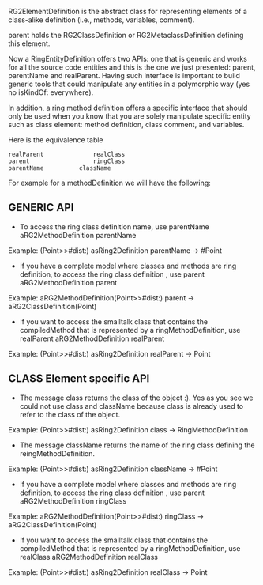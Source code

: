 RG2ElementDefinition is the abstract class for representing elements of a class-alike definition (i.e., methods, variables, comment).

parent holds the RG2ClassDefinition or RG2MetaclassDefinition defining this element.
	
	
Now a RingEntityDefinition offers two APIs: one that is generic and works for all the source code entities and this is the one we just 
presented: parent, parentName and realParent. Having such interface is important to build generic tools that could manipulate 
any entities in a polymorphic way (yes no isKindOf: everywhere).

In addition, a ring method definition offers a specific interface that should only be used when you know that you are solely manipulate
specific entity such as class element: method definition, class comment, and variables. 

Here is the equivalence table

	realParent 				realClass
	parent					ringClass
	parentName			className
	
For example for a methodDefinition we will have the following:

GENERIC API
------------------
* To access the ring class definition name, use parentName
	aRG2MethodDefinition parentName
	
Example:
	(Point>>#dist:) asRing2Definition parentName
		->  #Point
		
* If you have a complete model where classes and methods are ring definition, to access the ring class definition , use parent
	aRG2MethodDefinition parent
	
Example:
	aRG2MethodDefinition(Point>>#dist:) parent
		->  aRG2ClassDefinition(Point)
		
* If you want to access the smalltalk class that contains the compiledMethod that is represented by a ringMethodDefinition, use realParent
	aRG2MethodDefinition realParent
	
Example:
	(Point>>#dist:) asRing2Definition realParent
		->  Point
		


CLASS Element specific API
------------------------------------------
* The message class returns the class of the object :). Yes as you see we could not use class and className because class is already used to refer to the class of the object.

Example:
	(Point>>#dist:) asRing2Definition class
		->  RingMethodDefinition
		
* The message className returns the name of the ring class defining the reingMethodDefinition.

Example:
	(Point>>#dist:) asRing2Definition className
		->  #Point		
		
* If you have a complete model where classes and methods are ring definition, to access the ring class definition , use parent
	aRG2MethodDefinition ringClass
	
Example:
	aRG2MethodDefinition(Point>>#dist:) ringClass
		->  aRG2ClassDefinition(Point)
		
		
* If you want to access the smalltalk class that contains the compiledMethod that is represented by a ringMethodDefinition, use realClass
	aRG2MethodDefinition realClass
	
Example:
	(Point>>#dist:) asRing2Definition realClass
		->  Point

